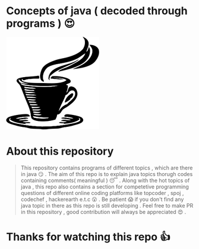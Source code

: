 # Concepts of java ( decoded through programs ) :heart_eyes:

<img src="./assets/img1.png" alt="java image" width = "250" height = "250" />

# About this repository

> This repository contains programs of different topics , which are there in java :smirk: . The aim of this repo is to explain java topics
thorugh codes containing comments( meaningful ) :sleeping: . Along with the hot topics of java , this repo also contains a section for competetive 
programming questions of different online coding platforms like topcoder , spoj , codechef , hackerearth e.t.c :open_mouth: . Be patient :scream: if you don't 
find any java topic in there as this repo is still developing . Feel free to make PR in this repository , good contribution will always 
be appreciated :heart_eyes: .

# Thanks for watching this repo :+1:
